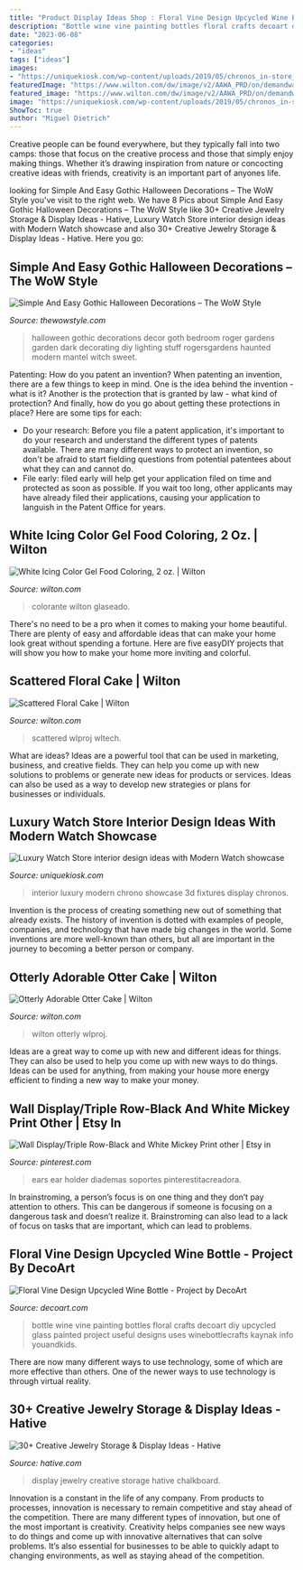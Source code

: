 ```yaml
---
title: "Product Display Ideas Shop : Floral Vine Design Upcycled Wine Bottle"
description: "Bottle wine vine painting bottles floral crafts decoart diy upcycled glass painted project useful designs uses winebottlecrafts kaynak info youandkids"
date: "2023-06-08"
categories:
- "ideas"
tags: ["ideas"]
images:
- "https://uniquekiosk.com/wp-content/uploads/2019/05/chronos_in-store_17_01-logo-placement0005-1030x713.jpg"
featuredImage: "https://www.wilton.com/dw/image/v2/AAWA_PRD/on/demandware.static/-/Sites-wilton-project-master/default/dwf0b6dc47/images/project/WLPROJ-9108/WiltonFondantLifelikeBlossomsHero.jpg?sw=1440&amp;sh=750&amp;sm=fit"
featured_image: "https://www.wilton.com/dw/image/v2/AAWA_PRD/on/demandware.static/-/Sites-wilton-product-master/default/dw491b0be4/images/product/603-1236/603-1236-White-White-Icing-Color-Gel-Food-Coloring-2-oz-L2.jpg?sw=1440&amp;sh=750&amp;sm=fit"
image: "https://uniquekiosk.com/wp-content/uploads/2019/05/chronos_in-store_17_01-logo-placement0005-1030x713.jpg"
ShowToc: true
author: "Miguel Dietrich"
---
```



Creative people can be found everywhere, but they typically fall into two camps: those that focus on the creative process and those that simply enjoy making things. Whether it’s drawing inspiration from nature or concocting creative ideas with friends, creativity is an important part of anyones life.

	

		
looking for Simple And Easy Gothic Halloween Decorations – The WoW Style you've visit to the right web. We have 8 Pics about Simple And Easy Gothic Halloween Decorations – The WoW Style like 30+ Creative Jewelry Storage &amp; Display Ideas - Hative, Luxury Watch Store interior design ideas with Modern Watch showcase and also 30+ Creative Jewelry Storage &amp; Display Ideas - Hative. Here you go:
		
    
## Simple And Easy Gothic Halloween Decorations – The WoW Style

<img loading=lazy src="http://thewowstyle.com/wp-content/uploads/2016/06/Stunning-Gothic-Halloween-Decorations-1.jpg" onerror="this.onerror=null;this.src='https://tse4.mm.bing.net/th?id=OIP.I2r_f7bL5XG32EqSpJYvowHaLH&amp;pid=15.1';" alt="Simple And Easy Gothic Halloween Decorations – The WoW Style">

_Source: thewowstyle.com_

>halloween gothic decorations decor goth bedroom roger gardens garden dark decorating diy lighting stuff rogersgardens haunted modern mantel witch sweet. 

	

Patenting: How do you patent an invention?
When patenting an invention, there are a few things to keep in mind. One is the idea behind the invention - what is it? Another is the protection that is granted by law - what kind of protection? And finally, how do you go about getting these protections in place? Here are some tips for each: 
- Do your research: Before you file a patent application, it's important to do your research and understand the different types of patents available. There are many different ways to protect an invention, so don't be afraid to start fielding questions from potential patentees about what they can and cannot do. 
- File early: filed early will help get your application filed on time and protected as soon as possible. If you wait too long, other applicants may have already filed their applications, causing your application to languish in the Patent Office for years.

    
## White Icing Color Gel Food Coloring, 2 Oz. | Wilton

<img loading=lazy src="https://www.wilton.com/dw/image/v2/AAWA_PRD/on/demandware.static/-/Sites-wilton-product-master/default/dw491b0be4/images/product/603-1236/603-1236-White-White-Icing-Color-Gel-Food-Coloring-2-oz-L2.jpg?sw=1440&amp;sh=750&amp;sm=fit" onerror="this.onerror=null;this.src='https://tse1.mm.bing.net/th?id=OIP.AUoVuNK2lAkXpyYEkVMPQwHaHa&amp;pid=15.1';" alt="White Icing Color Gel Food Coloring, 2 oz. | Wilton">

_Source: wilton.com_

>colorante wilton glaseado. 

	

There's no need to be a pro when it comes to making your home beautiful. There are plenty of easy and affordable ideas that can make your home look great without spending a fortune. Here are five easyDIY projects that will show you how to make your home more inviting and colorful.

    
## Scattered Floral Cake | Wilton

<img loading=lazy src="https://www.wilton.com/dw/image/v2/AAWA_PRD/on/demandware.static/-/Sites-wilton-project-master/default/dwf0b6dc47/images/project/WLPROJ-9108/WiltonFondantLifelikeBlossomsHero.jpg?sw=1440&amp;sh=750&amp;sm=fit" onerror="this.onerror=null;this.src='https://tse4.mm.bing.net/th?id=OIP.My1oyC4snAxWXuaz0XdlkAHaHa&amp;pid=15.1';" alt="Scattered Floral Cake | Wilton">

_Source: wilton.com_

>scattered wlproj wltech. 

	

What are ideas?
Ideas are a powerful tool that can be used in marketing, business, and creative fields. They can help you come up with new solutions to problems or generate new ideas for products or services. Ideas can also be used as a way to develop new strategies or plans for businesses or individuals.

    
## Luxury Watch Store Interior Design Ideas With Modern Watch Showcase

<img loading=lazy src="https://uniquekiosk.com/wp-content/uploads/2019/05/chronos_in-store_17_01-logo-placement0005-1030x713.jpg" onerror="this.onerror=null;this.src='https://tse2.mm.bing.net/th?id=OIP.FjMqikRjfossb50e5p9yNwHaFI&amp;pid=15.1';" alt="Luxury Watch Store interior design ideas with Modern Watch showcase">

_Source: uniquekiosk.com_

>interior luxury modern chrono showcase 3d fixtures display chronos. 

	

Invention is the process of creating something new out of something that already exists. The history of invention is dotted with examples of people, companies, and technology that have made big changes in the world. Some inventions are more well-known than others, but all are important in the journey to becoming a better person or company.

    
## Otterly Adorable Otter Cake | Wilton

<img loading=lazy src="https://www.wilton.com/dw/image/v2/AAWA_PRD/on/demandware.static/-/Sites-wilton-project-master/default/dwfbcf5760/images/project/WLPROJ-8882/OtCaFe34576.jpg?sw=1440&amp;sh=750&amp;sm=fit" onerror="this.onerror=null;this.src='https://tse4.mm.bing.net/th?id=OIP.7zznj3hG5W7Xmpy9F91R-gHaHa&amp;pid=15.1';" alt="Otterly Adorable Otter Cake | Wilton">

_Source: wilton.com_

>wilton otterly wlproj. 

	

Ideas are a great way to come up with new and different ideas for things. They can also be used to help you come up with new ways to do things. Ideas can be used for anything, from making your house more energy efficient to finding a new way to make your money.

    
## Wall Display/Triple Row-Black And White Mickey Print Other | Etsy In

<img loading=lazy src="https://i.pinimg.com/736x/34/c8/f9/34c8f92b027e66a15cd9df620c3c17a0.jpg" onerror="this.onerror=null;this.src='https://tse2.mm.bing.net/th?id=OIP.cLC4ntSW1tf1gYdVdGQAOwHaL6&amp;pid=15.1';" alt="Wall Display/Triple Row-Black and White Mickey Print other | Etsy in">

_Source: pinterest.com_

>ears ear holder diademas soportes pinterestitacreadora. 

	

In brainstroming, a person’s focus is on one thing and they don’t pay attention to others. This can be dangerous if someone is focusing on a dangerous task and doesn’t realize it. Brainstroming can also lead to a lack of focus on tasks that are important, which can lead to problems.

    
## Floral Vine Design Upcycled Wine Bottle - Project By DecoArt

<img loading=lazy src="https://decoart.com/img/projects/projects/1428_floral-vine-wine-bottle-.jpg" onerror="this.onerror=null;this.src='https://tse2.mm.bing.net/th?id=OIP._4lro73mUvmvarQwYupzYQHaKb&amp;pid=15.1';" alt="Floral Vine Design Upcycled Wine Bottle - Project by DecoArt">

_Source: decoart.com_

>bottle wine vine painting bottles floral crafts decoart diy upcycled glass painted project useful designs uses winebottlecrafts kaynak info youandkids. 

	

There are now many different ways to use technology, some of which are more effective than others. One of the newer ways to use technology is through virtual reality.

    
## 30+ Creative Jewelry Storage &amp; Display Ideas - Hative

<img loading=lazy src="https://hative.com/wp-content/uploads/2015/01/jewelry-storage-display-ideas/12-chalkboard-jewelry-display.jpg" onerror="this.onerror=null;this.src='https://tse3.mm.bing.net/th?id=OIP.qaetdJiW8cxZVFc7smG5GAHaLS&amp;pid=15.1';" alt="30+ Creative Jewelry Storage &amp; Display Ideas - Hative">

_Source: hative.com_

>display jewelry creative storage hative chalkboard. 

	

Innovation is a constant in the life of any company. From products to processes, innovation is necessary to remain competitive and stay ahead of the competition. There are many different types of innovation, but one of the most important is creativity. Creativity helps companies see new ways to do things and come up with innovative alternatives that can solve problems. It’s also essential for businesses to be able to quickly adapt to changing environments, as well as staying ahead of the competition.

